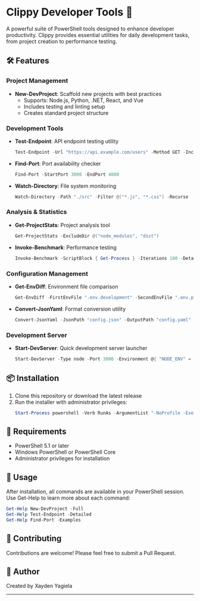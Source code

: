 # Clippy Developer Tools 🚀

A powerful suite of PowerShell tools designed to enhance developer productivity. Clippy provides essential utilities for daily development tasks, from project creation to performance testing.

## 🛠️ Features

### Project Management
- **New-DevProject**: Scaffold new projects with best practices
  - Supports: Node.js, Python, .NET, React, and Vue
  - Includes testing and linting setup
  - Creates standard project structure

### Development Tools
- **Test-Endpoint**: API endpoint testing utility
  ```powershell
  Test-Endpoint -Url "https://api.example.com/users" -Method GET -IncludeLatency
  ```

- **Find-Port**: Port availability checker
  ```powershell
  Find-Port -StartPort 3000 -EndPort 4000
  ```

- **Watch-Directory**: File system monitoring
  ```powershell
  Watch-Directory -Path "./src" -Filter @("*.js", "*.css") -Recurse
  ```

### Analysis & Statistics
- **Get-ProjectStats**: Project analysis tool
  ```powershell
  Get-ProjectStats -ExcludeDir @("node_modules", "dist")
  ```

- **Invoke-Benchmark**: Performance testing
  ```powershell
  Invoke-Benchmark -ScriptBlock { Get-Process } -Iterations 100 -Detailed
  ```

### Configuration Management
- **Get-EnvDiff**: Environment file comparison
  ```powershell
  Get-EnvDiff -FirstEnvFile ".env.development" -SecondEnvFile ".env.production"
  ```

- **Convert-JsonYaml**: Format conversion utility
  ```powershell
  Convert-JsonYaml -JsonPath "config.json" -OutputPath "config.yaml"
  ```

### Development Server
- **Start-DevServer**: Quick development server launcher
  ```powershell
  Start-DevServer -Type node -Port 3000 -Environment @{ "NODE_ENV" = "development" }
  ```

## 📦 Installation

1. Clone this repository or download the latest release
2. Run the installer with administrator privileges:
   ```powershell
   Start-Process powershell -Verb RunAs -ArgumentList "-NoProfile -ExecutionPolicy Bypass -Command `"& '$PWD\Clippy\Install.ps1'`""
   ```

## 🔧 Requirements

- PowerShell 5.1 or later
- Windows PowerShell or PowerShell Core
- Administrator privileges for installation

## 📖 Usage

After installation, all commands are available in your PowerShell session. Use Get-Help to learn more about each command:

```powershell
Get-Help New-DevProject -Full
Get-Help Test-Endpoint -Detailed
Get-Help Find-Port -Examples
```

## 🤝 Contributing

Contributions are welcome! Please feel free to submit a Pull Request.


## 👤 Author

Created by Xayden Yagiela

---
